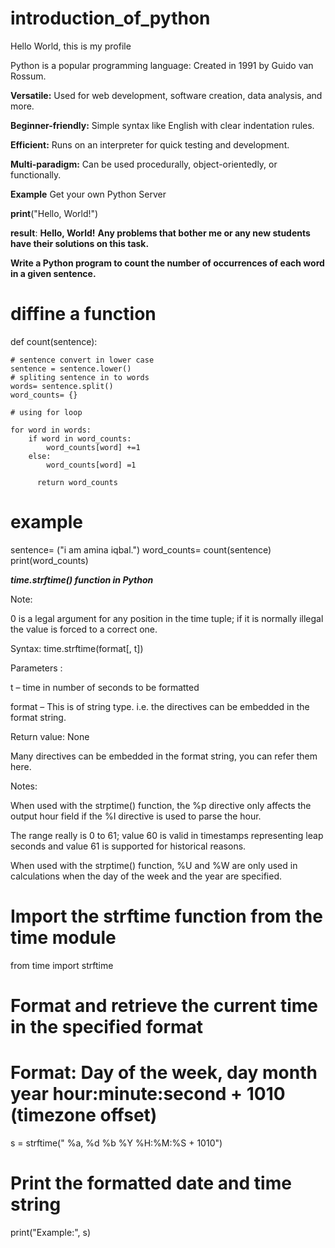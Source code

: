 # introduction_of_python

Hello World, this is my profile 

Python is a popular programming language: Created in 1991 by Guido van Rossum.

**Versatile:** Used for web development, software creation, data analysis, and more.

**Beginner-friendly:** Simple syntax like English with clear indentation rules.

**Efficient:** Runs on an interpreter for quick testing and development.

**Multi-paradigm:** Can be used procedurally, object-orientedly, or functionally.

**Example** Get your own Python Server

**print**("Hello, World!") 

**result**: **Hello, World!**
**Any problems that bother me or any new students have their solutions on this task.**




**Write a Python program to count the number of occurrences of each word in a given sentence.**

# diffine a function 

def count(sentence):

    # sentence convert in lower case 
    sentence = sentence.lower()
    # spliting sentence in to words 
    words= sentence.split()
    word_counts= {}
    
    # using for loop
    
    for word in words:
        if word in word_counts:
            word_counts[word] +=1
        else:
            word_counts[word] =1
            
          return word_counts
          
 # example  
 
sentence= ("i am amina iqbal.")
word_counts= count(sentence)
print(word_counts)

***time.strftime() function in Python***

Note: 

0 is a legal argument for any position in the time tuple; if it is normally illegal the value is forced to a correct one.
 

Syntax: time.strftime(format[, t])

Parameters : 

t – time in number of seconds to be formatted 

format – This is of string type. i.e. the directives can be embedded in the format string.

Return value: None


Many directives can be embedded in the format string, you can refer them here. 

Notes:
 

When used with the strptime() function, the %p directive only affects the output hour field if the %I directive is used to parse the hour.

The range really is 0 to 61; value 60 is valid in timestamps representing leap seconds and value 61 is supported for historical reasons.

When used with the strptime() function, %U and %W are only used in calculations when the day of the week and the year are specified.


# Import the strftime function from the time module

from time import strftime  

# Format and retrieve the current time in the specified format
# Format: Day of the week, day month year hour:minute:second + 1010 (timezone offset)
s = strftime(" %a, %d %b %Y %H:%M:%S + 1010")

# Print the formatted date and time string
print("Example:", s)
        
